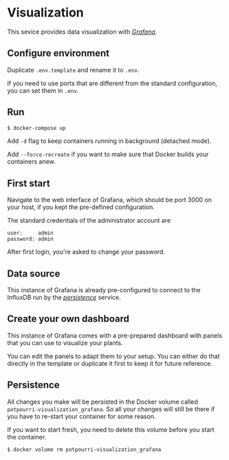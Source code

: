 # Visualization

This sevice provides data visualization with [_Grafana_](https://grafana.com/grafana/).

## Configure environment

Duplicate `.env.template` and rename it to `.env`.

If you need to use ports that are different from the standard configuration, you can set them in `.env`.

## Run

```sh
$ docker-compose up
```

Add `-d` flag to keep containers running in background (detached mode).

Add `--force-recreate` if you want to make sure that Docker builds your containers anew.

## First start

Navigate to the web interface of Grafana, which should be port 3000 on your host, if you kept the pre-defined configuration.

The standard credentials of the administrator account are

```
user:     admin
password: admin
```

After first login, you're asked to change your password.

## Data source

This instance of Grafana is already pre-configured to connect to the InfluxDB run by the [_persistence_](../persistence) service.

## Create your own dashboard

This instance of Grafana comes with a pre-prepared dashboard with panels that you can use to visualize your plants.

You can edit the panels to adapt them to your setup. You can either do that directly in the template or duplicate it first to keep it for future reference.

## Persistence

All changes you make will be persisted in the Docker volume called `potpourri-visualization_grafana`. So all your changes will still be there if you have to re-start your container for some reason.

If you want to start fresh, you need to delete this volume before you start the container.

```sh
$ docker volume rm potpourri-visualization_grafana
```